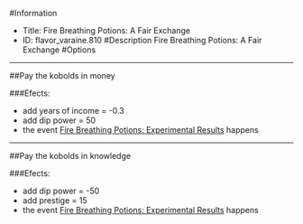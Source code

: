 #Information
 - Title: Fire Breathing Potions: A Fair Exchange
 - ID: flavor_varaine.810
#Description
Fire Breathing Potions: A Fair Exchange
#Options

___
##Pay the kobolds in money

###Efects:<ul><li>add years of income = -0.3</li><li>add dip power = 50</li><li>the event [Fire Breathing Potions: Experimental Results](../events/fire_breathing_potions_experimental_results.md) happens</li></ul>

___
##Pay the kobolds in knowledge

###Efects:<ul><li>add dip power = -50</li><li>add prestige = 15</li><li>the event [Fire Breathing Potions: Experimental Results](../events/fire_breathing_potions_experimental_results.md) happens</li></ul>
